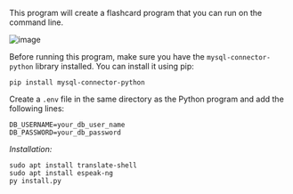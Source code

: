 This program will create a flashcard program that you can run on the command line.

![image](https://github.com/paulpreibisch/linux-cli-flashcards/assets/19810611/d1ed15fa-ada8-4b3a-a032-40706c042cc4)

Before running this program, make sure you have the `mysql-connector-python` library installed. You can install it using pip:

```
pip install mysql-connector-python
```

Create a `.env` file in the same directory as the Python program and add the following lines:

```
DB_USERNAME=your_db_user_name
DB_PASSWORD=your_db_password
```

*Installation:*
```
sudo apt install translate-shell
sudo apt install espeak-ng
py install.py
```


